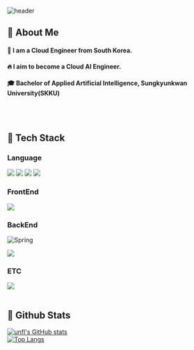 ![header](https://capsule-render.vercel.app/api?type=slice&color=auto&height=200&section=header&text=capsule%20render&fontSize=50)

  

<div>
  <!--Body-->
  
  ## 👀 About Me
  #### :raising_hand: I am a Cloud Engineer from South Korea.<br/>
  #### :fire: I aim to become a Cloud AI Engineer.<br/>
  #### :mortar_board: Bachelor of Applied Artificial Intelligence, Sungkyunkwan University(SKKU)
  <br/>
  <br/>
  
  ## 🧱 Tech Stack
  ### Language
  <!--Python-->
  <img src="https://img.shields.io/badge/Python-3776AB?style=flat-square&logo=Python&logoColor=white"/>
  <!--JavaScript-->
  <img src="https://img.shields.io/badge/JavaScript-F7DF1E?style=flat-square&logo=JavaScript&logoColor=white"/>
  <!--HTML5-->
  <img src="https://img.shields.io/badge/HTML5-E34F26?style=flat-square&logo=HTML5&logoColor=white"/>
  <!--CSS-->
  <img src="https://img.shields.io/badge/CSS3-1572B6?style=flat-square&logo=CSS3&logoColor=white"/>
  <br/>
  
  ### FrontEnd
  <!--React-->
  <img src="https://img.shields.io/badge/React-61DAFB?style=flat-square&logo=React&logoColor=white&Color=white"/>
  <br/>
  
  ### BackEnd
  <!--SpringBoot-->
  ![Spring](https://img.shields.io/badge/SpringBoot-%236DB33F.svg?style=for-the-badge&logo=spring&logoColor=white)
  <!--Django-->
  <img src="https://img.shields.io/badge/Django-092E20?style=flat-square&logo=Django&logoColor=white"/>
  
  
  ### ETC
  <!--MySQL-->
  <img src="https://img.shields.io/badge/MySQL-4479A1?style=flat-square&logo=MySQL&logoColor=white"/>
  <br/>
  <br/>
  
  ## 🤔 Github Stats
  [![unfl's GitHub stats](https://github-readme-stats.vercel.app/api?username=unfl1)](https://github.com/unfl1/github-readme-stats)
  <br/>
  [![Top Langs](https://github-readme-stats.vercel.app/api/top-langs/?username=unfl1)](https://github.com/unfl1/github-readme-stats)
  
</div>
